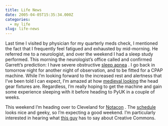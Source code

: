 ```yaml
---
title: Life News
date: 2005-04-05T15:35:34.000Z
categories:
  - my life
slug: life-news
---
```

Last time I visited by physician for my quarterly meds check, I mentioned the fact that I frequently feel fatigued and exhausted by mid-morning. He referred me to a neurologist, and over the weekend I had a sleep study performed. This morning the neurologist’s office called and confirmed Garrett’s prediction: I have severe obstructive [sleep apnea][1] . I go back in tomorrow night for another night of observation, and to be fitted for a CPAP machine. While I’m looking forward to the increased rest and alertness that I’ve been told I can expect, I’m amazed at how [medieval looking][2]  the head gear fixtures are. Regardless, I’m really hoping to get the machine and gain some experience sleeping with it before heading to PyUK in a couple of weeks.

This weekend I’m heading over to Cleveland for [Notacon][3] . The [schedule][4]  looks nice and geeky, so I’m expecting a good weekend. I’m particularly interested in hearing what [this guy][5]  has to say about Creative Commons.



 [1]: http://familydoctor.org/212.xml
 [2]: http://www.cpapman.com/masks.html
 [3]: http://notacon.org
 [4]: http://notacon.org/schedule.html
 [5]: http://www.notacon.org/speakers.html#bjorklund
